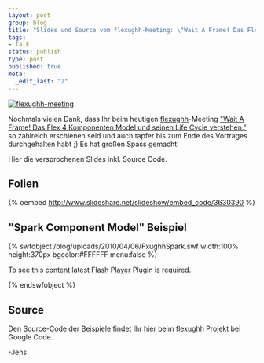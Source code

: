 ```yaml
--- 
layout: post
group: blog
title: "Slides und Source vom flexughh-Meeting: \"Wait A Frame! Das Flex 4 Komponenten Model und seinen Life Cycle verstehen\""
tags: 
- Talk
status: publish
type: post
published: true
meta: 
  _edit_last: "2"
---
```

[![flexughh-meeting](/blog/uploads/2010/04/06/flexughh_meeting_400_60.png)](http://www.flexughh.de/2010/03/23/flexughh-meeting-06-04-2010-jens-krause-wait-a-frame-das-neue-flex-4-komponenten-model-und-seinen-lifecycle-verstehen/)

Nochmals vielen Dank, dass Ihr beim heutigen [flexughh](http://www.flexughh.de/)-Meeting ["Wait A Frame! Das Flex 4 Komponenten Model und seinen Life Cycle verstehen."](http://www.flexughh.de/2010/03/23/flexughh-meeting-06-04-2010-jens-krause-wait-a-frame-das-neue-flex-4-komponenten-model-und-seinen-lifecycle-verstehen/) so zahlreich erschienen seid und auch tapfer bis zum Ende des Vortrages durchgehalten habt ;) Es hat großen Spass gemacht!

Hier die versprochenen Slides inkl. Source Code.

<!--more-->

## Folien

{% oembed http://www.slideshare.net/slideshow/embed_code/3630390 %}

## "Spark Component Model"  Beispiel

{% swfobject /blog/uploads/2010/04/06/FxughhSpark.swf width:100% height:370px bgcolor:#FFFFFF menu:false %}
<p>To see this content latest <a href='http://www.adobe.com/go/getflashplayer'>Flash Player Plugin</a> is required.</p>
{% endswfobject %}

## Source

Den [Source-Code der Beispiele](http://code.google.com/p/flexughh/source/browse/#svn/trunk/meetings/spark_060410/src) findet Ihr [hier](http://code.google.com/p/flexughh/source/browse/#svn/trunk/meetings/spark_060410/src) beim flexughh Projekt bei Google Code.

-Jens
